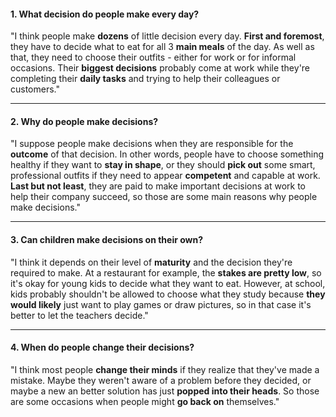 #### 1. What decision do people make every day?
"I think people make **dozens** of little decision every day. **First and foremost**, they have to decide what to eat for all 3 **main meals** of the day. As well as that, they need to choose their outfits - either for work or for informal occasions. Their **biggest decisions** probably come at work while they're completing their **daily tasks** and trying to help their colleagues or customers."

---
#### 2. Why do people make decisions?
"I suppose people make decisions when they are responsible for the **outcome** of that decision. In other words, people have to choose something healthy if they want to **stay in shape**, or they should **pick out** some smart, professional outfits if they need to appear **competent** and capable at work. **Last but not least**, they are paid to make important decisions at work to help their company succeed, so those are some main reasons why people make decisions."

---
#### 3. Can children make decisions on their own?
"I think it depends on their level of **maturity** and the decision they're required to make. At a restaurant for example, the **stakes are pretty low**, so it's okay for young kids to decide what they want to eat. However, at school, kids probably shouldn't be allowed to choose what they study because **they would likely** just want to play games or draw pictures, so in that case it's better to let the teachers decide."

---
#### 4. When do people change their decisions?
"I think most people **change their minds** if they realize that they've made a mistake. Maybe they weren't aware of a problem before they decided, or maybe a new an better solution has just **popped into their heads**. So those are some occasions when people might **go back on** themselves."